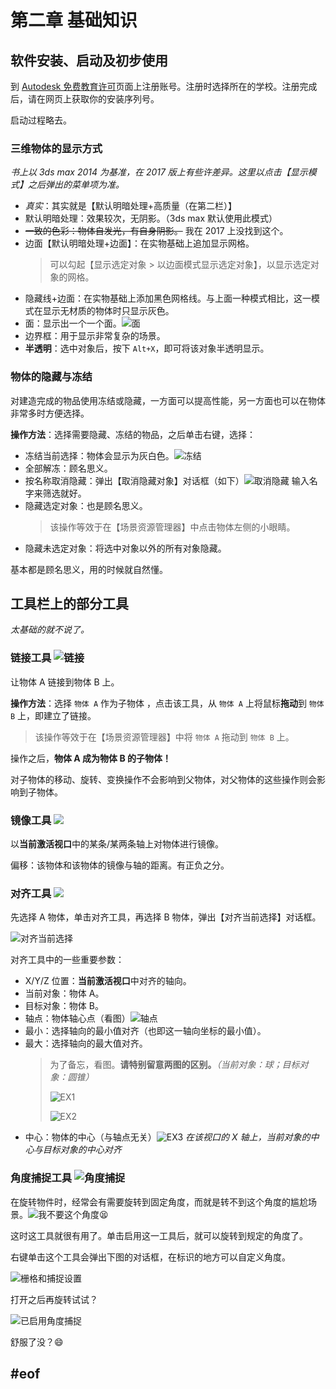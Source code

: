 # 第二章 基础知识

## 软件安装、启动及初步使用

到 [Autodesk 免费教育许可][autodesk4education]页面上注册账号。注册时选择所在的学校。注册完成后，请在网页上获取你的安装序列号。

启动过程略去。

### 三维物体的显示方式

*书上以 3ds max 2014 为基准，在 2017 版上有些许差异。这里以点击【显示模式】之后弹出的菜单项为准。*
- *真实*：其实就是【默认明暗处理+高质量（在第二栏）】
- 默认明暗处理：效果较次，无阴影。（3ds max 默认使用此模式）
- ~~一致的色彩：物体自发光，有自身阴影。~~ 我在 2017 上没找到这个。
- 边面【默认明暗处理+边面】：在实物基础上追加显示网格。
  > 可以勾起【显示选定对象 > 以边面模式显示选定对象】，以显示选定对象的网格。
- 隐藏线+边面：在实物基础上添加黑色网格线。与上面一种模式相比，这一模式在显示无材质的物体时只显示灰色。
- 面：显示出一个一个面。![面](res/surface.png)
- 边界框：用于显示非常复杂的场景。
- **半透明**：选中对象后，按下 `Alt+X`，即可将该对象半透明显示。

### 物体的隐藏与冻结

对建造完成的物品使用冻结或隐藏，一方面可以提高性能，另一方面也可以在物体非常多时方便选择。

**操作方法**：选择需要隐藏、冻结的物品，之后单击右键，选择：
- 冻结当前选择：物体会显示为灰白色。![冻结](res/freeze.png)
- 全部解冻：顾名思义。
- 按名称取消隐藏：弹出【取消隐藏对象】对话框（如下）![取消隐藏](res/cancel-hiding.png) 输入名字来筛选就好。
- 隐藏选定对象：也是顾名思义。
  > 该操作等效于在【场景资源管理器】中点击物体左侧的小眼睛。
- 隐藏未选定对象：将选中对象以外的所有对象隐藏。

基本都是顾名思义，用的时候就自然懂。

## 工具栏上的部分工具

*太基础的就不说了。*

### 链接工具 ![链接](res/link.png)

让物体 A 链接到物体 B 上。

**操作方法**：选择 `物体 A` 作为子物体 ，点击该工具，从 `物体 A` 上将鼠标**拖动**到 `物体 B` 上，即建立了链接。

> 该操作等效于在【场景资源管理器】中将 `物体 A` 拖动到 `物体 B` 上。

操作之后，**物体 A 成为物体 B 的子物体！**

对子物体的移动、旋转、变换操作不会影响到父物体，对父物体的这些操作则会影响到子物体。

### 镜像工具 ![](res/mirroring.png)

以**当前激活视口**中的某条/某两条轴上对物体进行镜像。

偏移：该物体和该物体的镜像与轴的距离。有正负之分。

### 对齐工具 ![](res/aligning.png)

先选择 A 物体，单击对齐工具，再选择 B 物体，弹出【对齐当前选择】对话框。

![对齐当前选择](res/align-dialog.png)

对齐工具中的一些重要参数：

- X/Y/Z 位置：**当前激活视口**中对齐的轴向。
- 当前对象：物体 A。
- 目标对象：物体 B。
- 轴点：物体轴心点（看图）![轴点](res/pivot-point.png)
- 最小：选择轴向的最小值对齐（也即这一轴向坐标的最小值）。
- 最大：选择轴向的最大值对齐。
  > 为了备忘，看图。**请特别留意两图的区别。***（当前对象：球；目标对象：圆锥）*
  >
  > ![EX1](res/ex1.png)
  >
  > ![EX2](res/ex2.png)
- 中心：物体的中心（与轴点无关）![EX3](res/ex3.png) 
  *在该视口的 X 轴上，当前对象的中心与目标对象的中心对齐*

### 角度捕捉工具 ![角度捕捉](res/angle-catch-tool.png)

在旋转物件时，经常会有需要旋转到固定角度，而就是转不到这个角度的尴尬场景。![我不要这个角度😫](res/not-my-angle.png)

这时这工具就很有用了。单击启用这一工具后，就可以旋转到规定的角度了。

右键单击这个工具会弹出下图的对话框，在标识的地方可以自定义角度。

![栅格和捕捉设置](res/catch-settings.png)

打开之后再旋转试试？

![已启用角度捕捉](res/catch-enabled.png)

舒服了没？😄

## #eof



[autodesk4education]: https://www.autodesk.com.cn/education/free-software/3ds-max